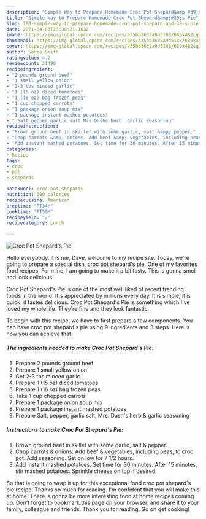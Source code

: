 ```yaml
---
description: "Simple Way to Prepare Homemade Croc Pot Shepard&amp;#39;s Pie"
title: "Simple Way to Prepare Homemade Croc Pot Shepard&amp;#39;s Pie"
slug: 160-simple-way-to-prepare-homemade-croc-pot-shepard-and-39-s-pie
date: 2021-04-03T23:30:21.163Z
image: https://img-global.cpcdn.com/recipes/a35bb3632a9d5188/680x482cq70/croc-pot-shepards-pie-recipe-main-photo.jpg
thumbnail: https://img-global.cpcdn.com/recipes/a35bb3632a9d5188/680x482cq70/croc-pot-shepards-pie-recipe-main-photo.jpg
cover: https://img-global.cpcdn.com/recipes/a35bb3632a9d5188/680x482cq70/croc-pot-shepards-pie-recipe-main-photo.jpg
author: Sadie Smith
ratingvalue: 4.2
reviewcount: 31490
recipeingredient:
- "2 pounds ground beef"
- "1 small yellow onion"
- "2-3 tbs minced garlic"
- "1 (15 oz) diced tomatoes"
- "1 (16 oz) bag frozen peas"
- "1 cup chopped carrots"
- "1 package onion soup mix"
- "1 package instant mashed potatoes"
- " Salt pepper garlic salt Mrs Dashs herb  garlic seasoning"
recipeinstructions:
- "Brown ground beef in skillet with some garlic, salt &amp; pepper."
- "Chop carrots &amp; onions. Add beef &amp; vegetables, including peas, to croc pot. Add seasoning. Set on low for 7 1/2 hours."
- "Add instant mashed potatoes. Set time for 30 minutes. After 15 minutes, stir mashed potatoes. Sprinkle cheese on top if desired."
categories:
- Recipe
tags:
- croc
- pot
- shepards

katakunci: croc pot shepards 
nutrition: 300 calories
recipecuisine: American
preptime: "PT34M"
cooktime: "PT59M"
recipeyield: "2"
recipecategory: Lunch

---
```



![Croc Pot Shepard&#39;s Pie](https://img-global.cpcdn.com/recipes/a35bb3632a9d5188/680x482cq70/croc-pot-shepards-pie-recipe-main-photo.jpg)

Hello everybody, it is me, Dave, welcome to my recipe site. Today, we're going to prepare a special dish, croc pot shepard&#39;s pie. One of my favorites food recipes. For mine, I am going to make it a bit tasty. This is gonna smell and look delicious.



Croc Pot Shepard&#39;s Pie is one of the most well liked of recent trending foods in the world. It's appreciated by millions every day. It is simple, it is quick, it tastes delicious. Croc Pot Shepard&#39;s Pie is something which I've loved my whole life. They're fine and they look fantastic.


To begin with this recipe, we have to first prepare a few components. You can have croc pot shepard&#39;s pie using 9 ingredients and 3 steps. Here is how you can achieve that.

<!--inarticleads1-->

##### The ingredients needed to make Croc Pot Shepard&#39;s Pie:

1. Prepare 2 pounds ground beef
1. Prepare 1 small yellow onion
1. Get 2-3 tbs minced garlic
1. Prepare 1 (15 oz) diced tomatoes
1. Prepare 1 (16 oz) bag frozen peas
1. Take 1 cup chopped carrots
1. Prepare 1 package onion soup mix
1. Prepare 1 package instant mashed potatoes
1. Prepare  Salt, pepper, garlic salt, Mrs. Dash&#39;s herb &amp; garlic seasoning




<!--inarticleads2-->

##### Instructions to make Croc Pot Shepard&#39;s Pie:

1. Brown ground beef in skillet with some garlic, salt &amp; pepper.
1. Chop carrots &amp; onions. Add beef &amp; vegetables, including peas, to croc pot. Add seasoning. Set on low for 7 1/2 hours.
1. Add instant mashed potatoes. Set time for 30 minutes. After 15 minutes, stir mashed potatoes. Sprinkle cheese on top if desired.




So that is going to wrap it up for this exceptional food croc pot shepard&#39;s pie recipe. Thanks so much for reading. I'm confident that you will make this at home. There is gonna be more interesting food at home recipes coming up. Don't forget to bookmark this page on your browser, and share it to your family, colleague and friends. Thank you for reading. Go on get cooking!
